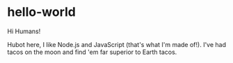 # hello-world

Hi Humans!

Hubot here, I like Node.js and JavaScript (that's what I'm made of!).
I've had tacos on the moon and find 'em far superior to Earth tacos.
